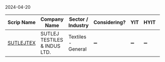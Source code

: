 2024-04-20


| Scrip Name                             | Company Name                 | Sector / Industry  | Considering? | YIT | HYIT | QIT | MIT | WIT | DIT | HIT | TDA Done? | Remarks |
| -------------------------------------- | ---------------------------- | ------------------ | ------------ | --- | ---- | --- | --- | --- | --- | --- | --------- | ------- |
| [SUTLEJTEX](../SUTLEJTEX/SUTLEJTEX.md) | SUTLEJ TESTILES & INDUS LTD. | Textiles - General | ➖            | ➖   | ➖    | ➖   | ➖   | ➖   | ➖   | ➖   | ✔️        |         |
